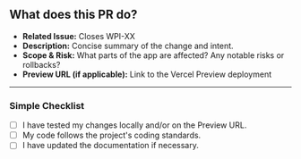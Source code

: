 ## What does this PR do?

*   **Related Issue:** Closes WPI-XX
*   **Description:** Concise summary of the change and intent.
*   **Scope & Risk:** What parts of the app are affected? Any notable risks or rollbacks?
*   **Preview URL (if applicable):** Link to the Vercel Preview deployment

---

### Simple Checklist

- [ ] I have tested my changes locally and/or on the Preview URL.
- [ ] My code follows the project's coding standards.
- [ ] I have updated the documentation if necessary.
